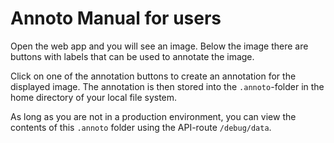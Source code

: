 # Annoto Manual for users

Open the web app and you will see an image. Below the image there are buttons with labels that can be used to annotate the image. 

Click on one of the annotation buttons to create an annotation for the displayed image. The annotation is then stored into the `.annoto`-folder in the home directory of your local file system.

As long as you are not in a production environment, you can view the contents of this `.annoto` folder using the API-route `/debug/data`.
